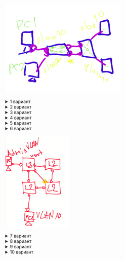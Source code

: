 
![network topology](1.4.png)

<details>
    <summary>1 вариант</summary>
    <details>
        <summary>1. Сколько может быть vlan?</summary>
        2^12
    </details>
    <details>
        <summary>2. Назовите 3 режима port-security</summary>
        Protect, restrict, shutdown
    </details>
    <details>
        <summary>3. Настроить обозначенный порт на работы</summary>
        (вроде транк просто настроить и м. б. создать vlan-ы) (int Fa0/1; switchport mode trunk; switchport trunk allowed vlan 20, 10, 2)
    </details>
    <details>
        <summary>4. 3 технологии резервирования каналов (?для серверов)</summary>
        AFT, SFT, NFT only
    </details>
    <details>
        <summary>5. Назвать частоту работы dialup</summary>
        0-4kHz
    </details>
    <details>
        <summary>6. 3 технологии вида NBMA</summary>
        FR, ATM and xDSL
    </details>
    <details>
        <summary>7. Что содержится в заголовке  ячейки ATM</summary>
        VPI (Virtual Path Identifier), VCI (Virtual Channel Identifier)
    </details>
    <details>
        <summary>8. Структура домена ISDN</summary>

![ISDN structure](1.8.png)
    </details>
    <details>
        <summary>9. Что делает  ADSL сплиттер?</summary>
        разделение диапазона частот
    </details>
    <details>
        <summary>10. store-forward как работает?</summary>
        коммутатор получает пакет полностью перед его ретрансляцией; анализируется адрес назначения и проверяется контрольная сумма
    </details>
    <details>
        <summary>11. High-end производители активных сетевых устройств 3 шт</summary>
        Cisco, Intel, HP
    </details>
    <details>
        <summary>12. wifi стандарты, которые совместимы с 802.11b</summary>
        точно 802.11g, неточно: 802.11n и 802.11ad
    </details>
</details>

<details>
    <summary>2 вариант</summary>
    <details>
        <summary>1. Аналог 802.1Q</summary>
        3COM VLT, Cisco ISL, Cisco VTP
    </details>
    <details>
        <summary>2. Виды STP, применимые к топологии на доске</summary>
        PVST+ и возможно что-то еще
    </details>
    <details>
        <summary>3. Сконфигурировать порт свича 1</summary>
    </details>
    <details>
        <summary>4. Приведите пример использования связи порта при агрегации каналов</summary>
    </details>
    <details>
        <summary>5. 2 типа виртуальных цепей</summary>
        PVCs, SVCs
    </details>
    <details>
        <summary>6. нарисовать структуру домена ADSL</summary>

![ADSL structure](2.6.png)
    </details>
    <details>
        <summary>7. Скорость DS0</summary>
        64Кбит/c
    </details>
    <details>
        <summary>8. Пример адреса ATM</summary>
    </details>
    <details>
        <summary>9. Метод Cut Through</summary>
        Cut Through -- без промежуточной буферизации -- коммутатор не ожидает получения пакета целиком; анализируется лишь адрес назначения
    </details>
    <details>
        <summary>10. Количество непересекающихся каналов в 802.11b</summary>
        3
    </details>
    <details>
        <summary>11. </summary>
    </details>
    <details>
        <summary>12. Что входит в состав телекоммуникационного оборудования?</summary>
        связное оборудование, телевизионное и сетевое
    </details>
</details>

<details>
    <summary>3 вариант</summary>
    <details>
        <summary>1. Масштабируемые vlan</summary>
        Private VLAN
    </details>
    <details>
        <summary>2. Настроить классическую маршрутизацию</summary>
    </details>
    <details>
        <summary>3. Bridge ID</summary>
        Bridge Priority (2 байта) Bridge Address (6 байт) (802.1D)
    </details>
    <details>
        <summary>4. Пример подинтерфейса на Linux</summary>
        eth0.10
    </details>
    <details>
        <summary>5. ADSL расшифровка</summary>
        Asymmetric Digital Subscriber Loop
    </details>
    <details>
        <summary>6. Какие протоколы устанавливают соответствие между виртуальными цепями и IP-адресами</summary>
        В случае с SVCs без ATM-адресов не обойтись. А вот в случае с PVCs обычно используют «напрашивающуюся» специфическую особенность NBMA-топологий, которая заключается в том, что IP-адреса можно связывать не с ATM-адресами, а с PVCs. При этом так же возможны два варианта связывания: статическое, то есть «вручную», и динамическое -- с помощью особого варианта протокола ARP под названием InARP (Inverse ARP)
    </details>
    <details>
        <summary>7. Т1</summary>
        T1 = DS1 + <1DS0, 1,544 Mbit/s
    </details>
    <details>
        <summary>8. Офисные АТС на английском</summary>
        IP PBX
    </details>
    <details>
        <summary>9. Тип модуляции в 802.11a</summary>
        OFDM
    </details>
    <details>
        <summary>10. SERDES - что это такое?</summary>
        Пара функциональных блоков, используются для преобразования данных между последовательным и параллельным интерфейсами в обоих направлениях
    </details>
    <details>
        <summary>11. Пример L2-L3 технологий</summary>
        коммутатор и маршрутизатор?
    </details>
    <details>
        <summary>12. Индикаторы LED на NIC</summary>
        link LED, speed LED и activity LED
    </details>
</details>

<details>
    <summary>4 вариант</summary>
    <details>
        <summary>1. Настроить  link aggregation по топологии</summary>
    </details>
    <details>
        <summary>2. Назвать 3 СПЕЦИАЛИЗИРОВАННЫХ vlan</summary>
        native, private, provided, ?mangament
    </details>
    <details>
        <summary>3. Какие роли у портов у корневого моста STP?</summary>
        designated
    </details>
    <details>
        <summary>4. Состав заголовка 802.1q</summary>
        tpid, up, cfi, vid
    </details>
    <details>
        <summary>5. Из чего состоит E1?</summary>
        ds1 +2ds0
    </details>
    <details>
        <summary>6. LANE - расшифровка</summary>
        LAN Emulation
    </details>
    <details>
        <summary>7. Состав заголовка 802.11b</summary>
        Signal, Service, Length, CRC
    </details>
    <details>
        <summary>8. Модуляция ADSL</summary>
        DMT
    </details>
    <details>
        <summary>9. К какому телекоммуникационному оборудованию относится стационарный телефон</summary>
        связное оборудование
    </details>
    <details>
        <summary>10. Нарисовать пример стека коммутаторов</summary>

![routers stack](4.10.png)
    </details>
    <details>
        <summary>11. Что такое slip</summary>
        проскальзывание
    </details>
    <details>
        <summary>12. 3 различия l2 и l3 коммутаторов</summary>
        l3 коммутаторы работают с пакетами и виртуальными l3 интерфейсами + ?
    </details>
</details>

<details>
    <summary>5 вариант</summary>
    <details>
        <summary>1. 3 протокола агрегирования</summary>
        LACP, PaGP, SLA
    </details>
    <details>
        <summary>2. Что такое native-vlan?</summary>
        предназначен для передачи нетегированного трафика
    </details>
    <details>
        <summary>3. Конфигурация Router-on-stick</summary>
    </details>
    <details>
        <summary>4. При каких условиях данный порт(отметил на топологии) будет root?</summary>
    </details>
    <details>
        <summary>5. Статистическое мультиплексирование в WAN</summary>
        При статистическом (statistical) мультиплексировании соотношение количеств тайм-слотов цифровых каналов в смешанном потоке соответствует востребованности этих цифровых каналов
    </details>
    <details>
        <summary>6. 2 вида интерфейса ATM</summary>
        UNI, NNI
    </details>
    <details>
        <summary>7. Нарисовать point-to-multipoint FR</summary>

![point-to-multipoint FR](5.7.png)
    </details>
    <details>
        <summary>8. Расшифровать SNAP</summary>
        Subnetwork Access Protocol
    </details>
    <details>
        <summary>9. Что такое MSDU?</summary>
        MAC service data unit (MSDU, e.g. an Ethernet frame)
    </details>
    <details>
        <summary>10. К какому типу телеком. оборудования относится коммутатор, записанный посредством PoE?</summary>
    </details>
    <details>
        <summary>11. Что такое mediaconverter</summary>
        осуществляют преобразование СрПД
    </details>
    <details>
        <summary>12. backplane на маршрутизаторе</summary>
        пакеты проходят через связывающую все порты общую высокоскоростную шину
    </details>
</details>

<details>
    <summary>6 вариант</summary>
    <details>
        <summary>1. Protect port security описать</summary>
    </details>
    <details>
        <summary>2. Настроить ivr(on stick)</summary>
    </details>
    <details>
        <summary>3. При каких условиях порты designated</summary>
    </details>
    <details>
        <summary>4. Технологии используемые для кластеризации маршрутизаторов </summary>
        HSRP, GLBP, VRRP, IRDP
    </details>
    <details>
        <summary>5. Скорость e3</summary>
        34,368 Mbit/s
    </details>
    <details>
        <summary>6. Модуляции xdsl</summary>
        CAP, TCPAM, DMT, QAM
    </details>
    <details>
        <summary>7. Isdn схема</summary>
    </details>
    <details>
        <summary>8. CPE расшифровать</summary>
        Customer Premises Equipment
    </details>
    <details>
        <summary>9. Области частот в wifi</summary>
        2.4 и 5 ггц
    </details>
    <details>
        <summary>10. </summary>
    </details>
    <details>
        <summary>11. Определение силового оборудования</summary>
        Под силовым оборудованием принято понимать технические средства для обеспечения телекоммуникационного оборудования питающим напряжением
    </details>
    <details>
        <summary>12. Для чего ПЗУ на сетевом адаптере</summary>
        ПЗУ для хранения настроек по умолчанию (обычно подключается по шине I2C)
    </details>
</details>

![Another topology](7.2.png)

<details>
    <summary>7 вариант</summary>
    <details>
        <summary>1. Pf</summary>
        port VLAN identifier
    </details>
    <details>
        <summary>2. Обозначить root порты на топологии</summary>
        те, которые находятся на L2 коммутаторах и обращены к L3
    </details>
    <details>
        <summary>3. На топологии настроить порт *(жёлтая) для доступа с admin Обозн * как fa0/1, а admin VLAN как vlan 20</summary>
        <p>interface fa0/1</p>
        <p>switchport mode trunk</p>
        <p>switchport trunk allowed 10,20</p>
        <p>P.S. Некоторые ещё адрес vlan'а на коммутатор прописывали, но я не делала, потому что задание было настроить только порт</p>
    </details>
    <details>
        <summary>4. Port mirroring</summary>
        дублирование входящих и исходящих кадров одного порта на другом
    </details>
    <details>
        <summary>5. Самый медленный интерфейс ISDN</summary>
        BRI (Basic rate interface): 2B+1D 128 kbit/s
    </details>
    <details>
        <summary>6. DLCI</summary>
        Data-Link Connection Identifier - для идентификации VCs в пределах физ. каналов -> таблица коммутации (аналогично, как VPI/VCI в ATM)
    </details>
    <details>
        <summary>7. Написать таблицу АТМ коммутации, состоящую из одной строки</summary>

![ATM table](7.7.png)
    </details>
    <details>
        <summary>8. Устройства с провайдерской стороны POTS</summary>
        Внутренний либо внешний, аналоговый либо цифровой модемный пул
    </details>
    <details>
        <summary>9. Область частот 802.11а</summary>
        5 GHz
    </details>
    <details>
        <summary>10. Поддержка какого протокола обеспечивает ipv6 мультикаст</summary>
        IPv6 MLD
    </details>
    <details>
        <summary>11. 3 гибридные топологии маршрутизатор и коммутаторов</summary>
        Маршрутизирующие коммутаторы, коммутирующие маршрутизаторы, коммутаторы потоков
    </details>
    <details>
        <summary>12. 3 любых блока структурной схемы сетевого адаптера</summary>

![ATM table](7.12.png)
    </details>
</details>

<details>
    <summary>8 вариант</summary>
    <details>
        <summary>1. Что такое learning при коммутации</summary>
    </details>
    <details>
        <summary>2. Дорисовать любую (или все возможные?) комбинации состояний портов при STP (схема)</summary>
    </details>
    <details>
        <summary>3. Настроить IVR</summary>
    </details>
    <details>
        <summary>4. 3 любых критерия по классификации VLAN</summary>
    </details>
    <details>
        <summary>5. Типы сигнализации в WAN</summary>
        CCS, CAS
    </details>
    <details>
        <summary>6. Frame Relay, пример строки коммутации из таблицы</summary>
    </details>
    <details>
        <summary>7. ADSL - расшифровать букву А и что значит</summary>
        Asymmetric
    </details>
    <details>
        <summary>8. Основной стандарт Dial-Up</summary>
        V.92
    </details>
    <details>
        <summary>9. Протокол для поддержки IPv4 multicast в СПД</summary>
        IPv4 IGMP
    </details>
    <details>
        <summary>10. PPDU - это (может BPDU?)</summary>
    </details>
    <details>
        <summary>11. BALUN - это</summary>
        BALUN -- BALance-UNbalance -- двунаправленный преобразователь из коаксиального кабеля в витую пару и наоборот
    </details>
    <details>
        <summary>12. CAM-таблица, для чего нужна</summary>
        в таблице хранится соответствие MAC-адресов и портов
    </details>
</details>

<details>
    <summary>9 вариант</summary>
    <details>
        <summary>1. 3 недостатка vlan</summary>
    </details>
    <details>
        <summary>2. Ivr classic на ближайшем к роутеру коммутаторе</summary>
    </details>
    <details>
        <summary>3. Обозначить любую возможную комбинацию designated портов</summary>
    </details>
    <details>
        <summary>4. Cisco протокол совместимый с HSRP</summary>
    </details>
    <details>
        <summary>5. Что такое STM-64</summary>
    </details>
    <details>
        <summary>6. Что такое сигнализация в WAN</summary>
    </details>
    <details>
        <summary>7. Нарисовать Adsl сплитер</summary>
    </details>
    <details>
        <summary>8. Виды виртуальных цепей, поддерживаемые ATM</summary>
    </details>
    <details>
        <summary>9. 3 технические характеристики 802.11n</summary>
    </details>
    <details>
        <summary>10. Для чего в сетевых интерфейсах нужен Errprom</summary>
    </details>
    <details>
        <summary>11. Пример мультикаст групп используемой актианым сетевым оборудованием</summary>
    </details>
    <details>
        <summary>12. 3 производителя комплектующих для Ethernet сетевых адаптеров</summary>
    </details>
</details>

<details>
    <summary>10 вариант</summary>
    <details>
        <summary>1. Назовите три любых достоинства кластеров в маршрутизаторе</summary>
    </details>
    <details>
        <summary>2. На топологии обозначить designated порты</summary>
    </details>
    <details>
        <summary>3. На топологии настроить конфигурацию</summary>
    </details>
    <details>
        <summary>4. Конфигурирование виланов в линукс</summary>
    </details>
    <details>
        <summary>5. Что такое DSLAM</summary>
    </details>
    <details>
        <summary>6. Скорость цифрового потока Е3</summary>
    </details>
    <details>
        <summary>7. 3 отличия любых последовательности сетевых интерфейсов от ethernet интерфейсов</summary>
    </details>
    <details>
        <summary>8. Расшифровать LMI</summary>
    </details>
    <details>
        <summary>9. Для чего нужны несущие при модуляции</summary>
    </details>
    <details>
        <summary>10. Факторы влияющие на производительность сетевого адаптера (“узкие места”)</summary>
    </details>
    <details>
        <summary>11. Что такое коммутатор</summary>
    </details>
    <details>
        <summary>12. что такое децибел(dB)</summary>
    </details>
</details>
